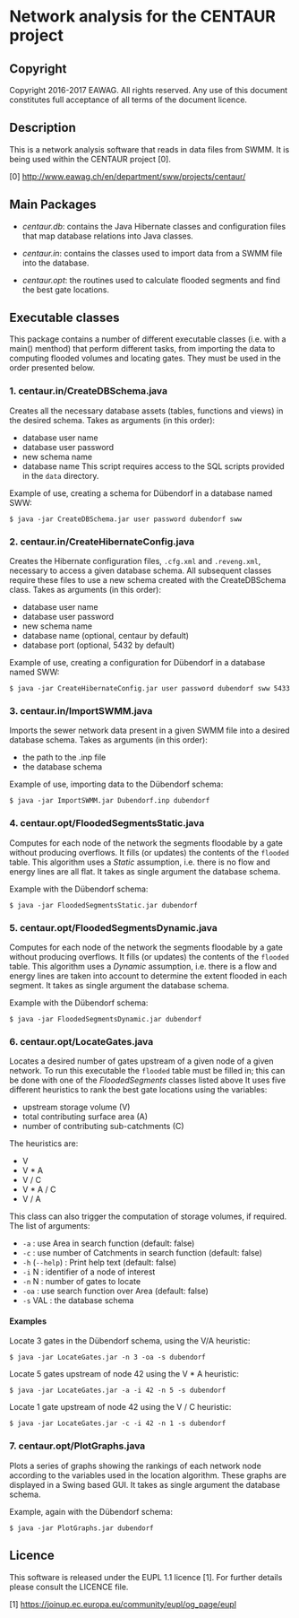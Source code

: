 Network analysis for the CENTAUR project
=====================================


Copyright
-------------------------------------------------------------------------------

Copyright 2016-2017 EAWAG. All rights reserved. 
Any use of this document constitutes full acceptance of all terms of the 
document licence.

Description
-------------------------------------------------------------------------------

This is a network analysis software that reads in data files from SWMM.
It is being used within the CENTAUR project [0].

[0] http://www.eawag.ch/en/department/sww/projects/centaur/

Main Packages
-------------------------------------------------------------------------------

 - *centaur.db*: contains the Java Hibernate classes and configuration files that 
   map database relations into Java classes.
   
 - *centaur.in*: contains the classes used to import data from a SWMM file into 
   the database.   

 - *centaur.opt*: the routines used to calculate flooded segments and find the
   best gate locations.

Executable classes
-------------------------------------------------------------------------------

This package contains a number of different executable classes (i.e. with a 
main() menthod) that perform different tasks, from importing the data to 
computing flooded volumes and locating gates. They must be used in the order 
presented below.

### 1. centaur.in/CreateDBSchema.java

Creates all the necessary database assets (tables, functions and views) in the 
desired schema. Takes as arguments (in this order):
 - database user name
 - database user password
 - new schema name 
 - database name
This script requires access to the SQL scripts provided in the `data` directory. 
 
Example of use, creating a schema for Dübendorf in a database named SWW:

`$ java -jar CreateDBSchema.jar user password dubendorf sww`


 
### 2. centaur.in/CreateHibernateConfig.java

Creates the Hibernate configuration files, `.cfg.xml` and `.reveng.xml`, 
necessary to access a given database schema. All subsequent classes require 
these files to use a new schema created with the CreateDBSchema class.  Takes 
as arguments (in this order):
 - database user name
 - database user password
 - new schema name 
 - database name (optional, centaur by default)
 - database port (optional, 5432 by default)
  
Example of use, creating a configuration for Dübendorf in a database named SWW:

`$ java -jar CreateHibernateConfig.jar user password dubendorf sww 5433`

### 3. centaur.in/ImportSWMM.java

Imports the sewer network data present in a given SWMM file into a desired 
database schema. Takes as arguments (in this order): 
 - the path to the .inp file 
 - the database schema
 
Example of use, importing data to the Dübendorf schema:

`$ java -jar ImportSWMM.jar Dubendorf.inp dubendorf`

### 4. centaur.opt/FloodedSegmentsStatic.java

Computes for each node of the network the segments floodable by a gate without 
producing overflows. It fills (or updates) the contents of the `flooded` table. 
This algorithm uses a *Static* assumption, i.e. there is no flow and energy 
lines are all flat. It takes as single argument the database schema.

Example with the Dübendorf schema:

`$ java -jar FloodedSegmentsStatic.jar dubendorf`

### 5. centaur.opt/FloodedSegmentsDynamic.java

Computes for each node of the network the segments floodable by a gate without 
producing overflows. It fills (or updates) the contents of the `flooded` table. 
This algorithm uses a *Dynamic* assumption, i.e. there is a flow and energy 
lines are taken into account to determine the extent flooded in each segment. 
It takes as single argument the database schema.

Example with the Dübendorf schema:

`$ java -jar FloodedSegmentsDynamic.jar dubendorf`

### 6. centaur.opt/LocateGates.java

Locates a desired number of gates upstream of a given node of a given network.
To run this executable the `flooded` table must be filled in; this can be done 
with one of the *FloodedSegments* classes listed above It uses five different 
heuristics to rank the best gate locations using the variables:
 - upstream storage volume (V)
 - total contributing surface area (A)
 - number of contributing sub-catchments (C)

The heuristics are:
 - V 
 - V * A
 - V / C
 - V * A / C
 - V / A 

This class can also trigger the computation of storage volumes, if required.
The list of arguments:

 - `-a`          : use Area in search function (default: false)
 - `-c`          : use number of Catchments in search function (default: false)
 - `-h` (`--help`) : Print help text (default: false)
 - `-i` N        : identifier of a node of interest
 - `-n` N        : number of gates to locate
 - `-oa`         : use search function over Area (default: false)
 - `-s` VAL      : the database schema
 
#### Examples 
 
Locate 3 gates in the Dübendorf schema, using the V/A heuristic:

`$ java -jar LocateGates.jar -n 3 -oa -s dubendorf`

Locate 5 gates upstream of node 42 using the V * A heuristic:

`$ java -jar LocateGates.jar -a -i 42 -n 5 -s dubendorf` 

Locate 1 gate upstream of node 42 using the V / C heuristic:

`$ java -jar LocateGates.jar -c -i 42 -n 1 -s dubendorf` 


### 7. centaur.opt/PlotGraphs.java

Plots a series of graphs showing the rankings of each network node according to
the variables used in the location algorithm. These graphs are displayed in a 
Swing based GUI. It takes as single argument the database schema. 

Example, again with the Dübendorf schema:

`$ java -jar PlotGraphs.jar dubendorf`

Licence
-------------------------------------------------------------------------------

This software is released under the EUPL 1.1 licence [1]. For further details please 
consult the LICENCE file.

[1] https://joinup.ec.europa.eu/community/eupl/og_page/eupl
